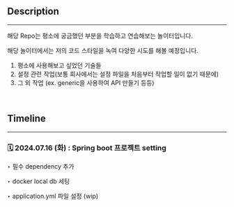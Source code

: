 ## Description

---

해당 Repo는 평소에 궁금했던 부분을 학습하고 연습해보는 놀이터입니다.

해당 놀이터에서는 저의 코드 스타일을 녹여 다양한 시도를 해볼 예정입니다. 

1. 평소에 사용해보고 싶었던 기술들
2. 설정 관련 작업(보통 회사에서는 설정 파일을 처음부터 작업할 일이 없기 때문에)
3. 그 외 작업 (ex. generic을 사용하여 API 만들기 등등)

<br>

## Timeline 

---

### 🗓️ 2024.07.16 (화) : Spring boot 프로젝트 setting

‣ 필수 dependency 추가

‣ docker local db 세팅

‣ application.yml 파일 설정 (wip)

